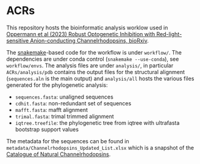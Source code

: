 ACRs
====

This repository hosts the bioinformatic analysis worklow used in [Oppermann et al (2023) Robust Optogenetic Inhibition with Red-light-sensitive Anion-conducting Channelrhodopsins, bioRxiv](https://www.biorxiv.org/content/10.1101/2023.06.09.544329v1).

The [snakemake](https://snakemake.readthedocs.io/)-based code for the workflow is under `workflow/`. The dependencies are under conda control (`snakemake --use-conda`), see `workflow/envs`. The analysis files are under `analysis/`, in particular `ACRs/analysis/pdb` contains the output files for the structural alignment (`sequences.aln` is the main output) and `analysis/all` hosts the various files generated for the phylogenetic analysis:

* `sequences.fasta`: unaligned sequences 
* `cdhit.fasta`: non-redundant set of sequences
* `mafft.fasta`: mafft alignment
* `trimal.fasta`: trimal trimmed alignment
* `iqtree.treefile`: the phylogenetic tree from iqtree with ultrafasta bootstrap support values

The metadata for the sequences can be found in `metadata/Channelrhodopsins_Updated_List.xlsx` which is a snapshot of the [Catalogue of Natural Channelrhodopsins](https://doi.org/10.5281/zenodo.5749640).
